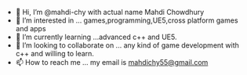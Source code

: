 - 👋 Hi, I’m @mahdi-chy with actual name Mahdi Chowdhury
- 👀 I’m interested in ... games,programming,UE5,cross platform games and apps
- 🌱 I’m currently learning ...advanced c++ and UE5.
- 💞️ I’m looking to collaborate on ... any kind of game development with c++ and willing to learn. 
- 📫 How to reach me ... my email is mahdichy55@gmail.com 

<!---
mahdi-chy/mahdi-chy is a ✨ special ✨ repository because its `README.md` (this file) appears on your GitHub profile.
You can click the Preview link to take a look at your changes.
--->
